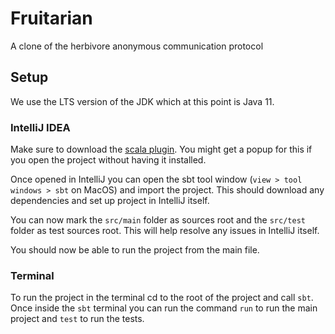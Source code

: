 # Fruitarian
A clone of the herbivore anonymous communication protocol

## Setup

We use the LTS version of the JDK which at this point is Java 11.

### IntelliJ IDEA
Make sure to download the [scala plugin](https://www.jetbrains.com/help/idea/discover-intellij-idea-for-scala.html).
You might get a popup for this if you open the project without having it installed.

Once opened in IntelliJ you can open the sbt tool window (`view > tool windows > sbt` on MacOS) and import the project.
This should download any dependencies and set up project in IntelliJ itself.

You can now mark the `src/main` folder as sources root and the `src/test` folder as test sources root.
This will help resolve any issues in IntelliJ itself.

You should now be able to run the project from the main file.

### Terminal
To run the project in the terminal cd to the root of the project and call `sbt`.
Once inside the `sbt` terminal you can run the command `run` to run the main project and `test` to run the tests.
